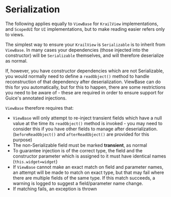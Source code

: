 # Serialization

The following applies equally to ```ViewBase``` for ```KrailView``` implementations, and ```ScopedUI``` for ```UI``` implementations, but to make reading easier refers only to views.

The simplest way to ensure your ```KrailView``` is ```Serializable``` is to inherit from ```ViewBase```.  In many cases your dependencies (those injected into the constructor) will be ```Serializable``` themselves, and will therefore deserialize as normal.  

If, however, you have constructor dependencies which are not Serializable, you would normally need to define a ```readObject()``` method to handle reconstruction of that dependency after deserialization.  ViewBase can do this for you automatically, but for this to happen, there are some restrictions you need to be aware of - these are required in order to ensure support for Guice's annotated injections.

```ViewBase``` therefore requires that:

- ```ViewBase``` will only attempt to re-inject transient fields which have a null value at the time its ```readObject()``` method is invoked - you may need to consider this if you have other fields to manage after deserialization. (```beforeReadObject()``` and ```afterReadObject()``` are provided for this purpose) 
- The non-Serializable field must be marked **transient**, as normal
- To guarantee injection is of the correct type, the field and the constructor parameter which is assigned to it must have identical names (```this.widget=widget```)
- If ```ViewBase``` cannot make an exact match on field and parameter names, an attempt will be made to match on exact type, but that may fail where there are multiple fields of the same type.  If this match succeeds, a warning is logged to suggest a field/parameter name change.
- If matching fails, an exception is thrown